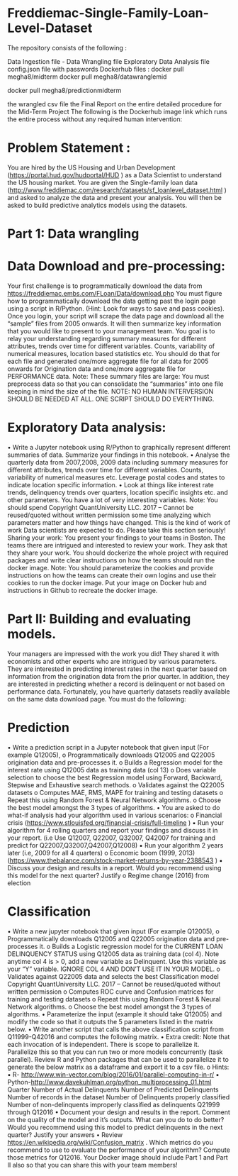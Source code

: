 # Freddiemac-Single-Family-Loan-Level-Dataset


The repository consists of the following :

Data Ingestion file -
Data Wrangling file
Exploratory Data Analysis file
config.json file with passwords
Dockerhub files : docker pull megha8/midterm
docker pull megha8/datawranglemid

docker pull megha8/predictionmidterm

the wrangled csv file
the Final Report on the entire detailed procedure for the Mid-Term Project
The following is the Dockerhub image link which runs the entire process without any required human intervention:

# Problem Statement :
You are hired by the US Housing and Urban Development (https://portal.hud.gov/hudportal/HUD ) as a Data Scientist to understand the US housing market. You are given the Single-family loan data (http://www.freddiemac.com/research/datasets/sf_loanlevel_dataset.html ) and asked to analyze the data and present your analysis. You will then be asked to build predictive analytics models using the datasets.

# Part 1: Data wrangling
# Data Download and pre-processing:
Your first challenge is to programmatically download the data from https://freddiemac.embs.com/FLoan/Data/download.php You must figure how to programmatically download the data getting past the login page using a script in R/Python. (Hint: Look for ways to save and pass cookies). Once you login, your script will scrape the data page and download all the “sample” files from 2005 onwards. It will then summarize key information that you would like to present to your management team. You goal is to relay your understanding regarding summary measures for different attributes, trends over time for different variables. Counts, variability of numerical measures, location based statistics etc. You should do that for each file and generated one/more aggregate file for all data for 2005 onwards for Origination data and one/more aggregate file for PERFORMANCE data. Note: These summary files are large: You must preprocess data so that you can consolidate the “summaries” into one file keeping in mind the size of the file. NOTE: NO HUMAN INTERVERSION SHOULD BE NEEDED AT ALL. ONE SCRIPT SHOULD DO EVERYTHING.

# Exploratory Data analysis:
• Write a Jupyter notebook using R/Python to graphically represent different summaries of data. Summarize your findings in this notebook. • Analyse the quarterly data from 2007,2008, 2009 data including summary measures for different attributes, trends over time for different variables. Counts, variability of numerical measures etc. Leverage postal codes and states to indicate location specific information. • Look at things like interest rate trends, delinquency trends over quarters, location specific insights etc. and other parameters. You have a lot of very interesting variables. Note: You should spend Copyright QuantUniversity LLC. 2017 – Cannot be reused/quoted without written permission some time analyzing which parameters matter and how things have changed. This is the kind of work of work Data scientists are expected to do. Please take this section seriously! Sharing your work: You present your findings to your teams in Boston. The teams there are intrigued and interested to review your work. They ask that they share your work. You should dockerize the whole project with required packages and write clear instructions on how the teams should run the docker image. Note: You should parameterize the cookies and provide instructions on how the teams can create their own logins and use their cookies to run the docker image. Put your image on Docker hub and instructions in Github to recreate the docker image.

# Part II: Building and evaluating models.
Your managers are impressed with the work you did! They shared it with economists and other experts who are intrigued by various parameters. They are interested in predicting interest rates in the next quarter based on information from the origination data from the prior quarter. In addition, they are interested in predicting whether a record is delinquent or not based on performance data. Fortunately, you have quarterly datasets readily available on the same data download page. You must do the following:

# Prediction
• Write a prediction script in a Jupyter notebook that given input (For example Q12005), o Programmatically downloads Q12005 and Q22005 origination data and pre-processes it. o Builds a Regression model for the interest rate using Q12005 data as training data (col 13) o Does variable selection to choose the best Regression model using Forward, Backward, Stepwise and Exhaustive search methods. o Validates against the Q22005 datasets o Computes MAE, RMS, MAPE for training and testing datasets o Repeat this using Random Forest & Neural Network algorithms. o Choose the best model amongst the 3 types of algorithms. • You are asked to do what-if analysis had your algorithm used in various scenarios: o Financial crisis (https://www.stlouisfed.org/financial-crisis/full-timeline ) ▪ Run your algorithm for 4 rolling quarters and report your findings and discuss it in your report. (i.e Use Q12007, Q22007, Q32007, Q42007 for training and predict for Q22007,Q32007,Q42007,Q12008) ▪ Run your algorithm 2 years later (i.e, 2009 for all 4 quarters) o Economic boom (1999, 2013) (https://www.thebalance.com/stock-market-returns-by-year-2388543 ) ▪ Discuss your design and results in a report. Would you recommend using this model for the next quarter? Justify o Regime change (2016) from election

# Classification
• Write a new jupyter notebook that given input (For example Q12005), o Programmatically downloads Q12005 and Q22005 origination data and pre-processes it. o Builds a Logistic regression model for the CURRENT LOAN DELINQUENCY STATUS using Q12005 data as training data (col 4). Note anytime col 4 is > 0, add a new variable as Delinquent. Use this variable as your “Y” variable. IGNORE COL 4 AND DON’T USE IT IN YOUR MODEL. o Validates against Q22005 data and selects the best Classification model Copyright QuantUniversity LLC. 2017 – Cannot be reused/quoted without written permission o Computes ROC curve and Confusion matrices for training and testing datasets o Repeat this using Random Forest & Neural Network algorithms. o Choose the best model amongst the 3 types of algorithms. • Parameterize the input (example it should take Q12005) and modify the code so that it outputs the 5 parameters listed in the matrix below. • Write another script that calls the above classification script from Q11999-Q42016 and computes the following matrix. • Extra credit: Note that each invocation of is independent. There is scope to parallelize it. Parallelize this so that you can run two or more models concurrently (task parallel). Review R and Python packages that can be used to parallelize it to generate the below matrix as a dataframe and export it to a csv file. o Hints: ▪ R- http://www.win-vector.com/blog/2016/01/parallel-computing-in-r/ ▪ Python-http://www.davekuhlman.org/python_multiprocessing_01.html Quarter Number of Actual Delinquents Number of Predicted Delinquents Number of records in the dataset Number of Delinquents properly classified Number of non-delinquents improperly classified as delinquents Q21999 through Q12016 • Document your design and results in the report. Comment on the quality of the model and it’s outputs. What can you do to do better? Would you recommend using this model to predict delinquents in the next quarter? Justify your answers • Review https://en.wikipedia.org/wiki/Confusion_matrix . Which metrics do you recommend to use to evaluate the performance of your algorithm? Compute those metrics for Q12016. Your Docker image should include Part 1 and Part II also so that you can share this with your team members!
